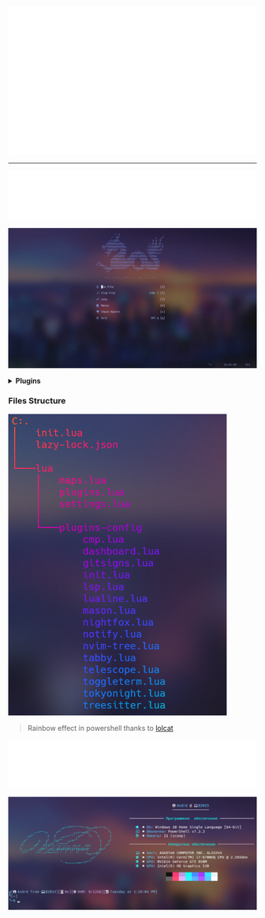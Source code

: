 <div>
		<img src="./src/wd.svg" width="100%" height="300" alt="Click to see the source">
</div>

---

<div>
		<img src="./src/nvim.svg" width="100%" height="100" alt="Click to see the source">
</div>

![image](./src/nvim.gif)

<details>
<summary><b>Plugins</b></summary>
<ul>
    <li>Theme</li>
    <ul>
        <li><a href="https://github.com/folke/tokyonight.nvim">Tokyonight</a></li>
    </ul>
    <li>Interface</li>
    <ul>
        <li><a href="https://github.com/nvim-lualine/lualine.nvim">lualine</a></li>
        <li><a href="https://github.com/rcarriga/nvim-notify">nvim-notify</a></li>
        <li><a href="https://github.com/lukas-reineke/indent-blankline.nvim">indent-blankline.nvim</a></li>
        <li><a href="https://github.com/nvimdev/dashboard-nvim">dashboard-nvim</a></li>
        <li><a href="https://github.com/lewis6991/gitsigns.nvim">gitsigns.nvim</a></li>
    </ul>
    <li>Navigation</li>
    <ul>
        <li><a href="https://github.com/nanozuki/tabby.nvim">tabby.nvim</a></li>
        <li><a href="https://github.com/akinsho/toggleterm.nvim">toggleterm.nvim</a></li>
        <li><a href="https://github.com/nvim-neo-tree/neo-tree.nvim">neo-tree.nvim</a></li>
        <li><a href="https://github.com/nvim-telescope/telescope.nvim">telescope</a></li>
    </ul>
    <li>Functional</li>
    <ul>
        <li><a href="https://github.com/shoukoo/commentary.nvim">commentary.nvim</a></li>
        <li><a href="https://github.com/norcalli/nvim-colorizer.lua">nvim-colorizer.lua</a></li>
        <li><a href="https://github.com/nvim-treesitter/nvim-treesitter">nvim-treesitter</a></li>
        <li><a href="https://github.com/windwp/nvim-autopairs">nvim-autopairs</a></li>
        <li><a href="https://github.com/L3MON4D3/LuaSnip">LuaSnip</a></li>
        <li><a href="https://github.com/saadparwaiz1/cmp_luasnip">cmp-luasnip</a></li>
        <li><a href=https://github.com/hrsh7th/nvim-cmp">nvim-cmp</a></li>
        <li><a href="https://github.com/hrsh7th/cmp-nvim-lsp">cmp-nvim-slp</a></li>
        <li><a href="https://github.com/williamboman/mason.nvim">mason.nvim</a></li>
        <li><a href="https://github.com/neovim/nvim-lspconfig">nvim-lspconfig</a></li>
        <li><a href="https://github.com/williamboman/mason-lspconfig.nvim">mason-lspconfig.nvim</a></li>
        <li>glepnir/lspsaga.nvim</li>
    </ul>
</ul>
</details>


### Files Structure
![image](./src/tree.png)

> Rainbow effect in powershell thanks to [lolcat](https://github.com/andot/lolcat)

<div>
		<img src="./src/winfetch.svg" width="100%" height="100" alt="Click to see the source">
</div>

![image](./src/winfetch.png)